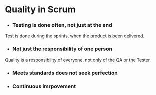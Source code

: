 # Quality in Scrum

* ### Testing is done often, not just at the end

Test is done during the sprints, when the product is been delivered.

* ### Not just the responsibility of one person

Quality is a responsibility of everyone, not only of the QA or the Tester.

* ### Meets standards does not seek perfection

* ### Continuous imrpovement 





